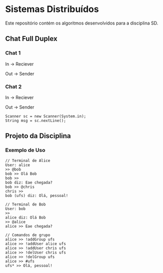 # Sistemas Distribuídos
Este repositório contém os algoritmos desenvolvidos para a disciplina SD.

## Chat Full Duplex

### Chat 1

In -> Reciever

Out -> Sender

### Chat 2
In -> Reciever

Out -> Sender

```
Scanner sc = new Scanner(System.in);
String msg = sc.nextLine();
```

## Projeto da Disciplina

### Exemplo de Uso

```
// Terminal de Alice
User: alice
>> @bob
bob >> Olá Bob
bob >>
bob diz: Eae chegada?
bob >> @chris
chris >> 
bob (ufs) diz: Olá, pessoal!
```

```
// Terminal de Bob
User: bob
>> 
alice diz: Olá Bob
>> @alice
alice >> Eae chegada?

// Comandos de grupo
alice >> !addGroup ufs
alice >> !addUser alice ufs
alice >> !addUser chris ufs
alice >> !delUser chris ufs
alice >> !delGroup ufs
alice >> #ufs
ufs* >> Olá, pessoal!
```